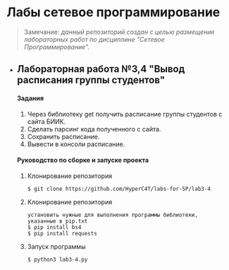 # Лабы сетевое программирование
 > Замечание: *данный репозиторий создан с целью  размещения лабораторных работ по дисциплине "Сетевое Программирование".*
+ ## Лабораторная работа №3,4 "Вывод расписания группы студентов"
	#### **Задания**
	1. Через библиотеку get получить расписание группы студентов с сайта БИИК.
	2. Сделать парсинг кода полученного с сайта.
	3. Сохранить расписание.
	4. Вывести в консоли расписание.
	#### **Руководство по сборке и запуске проекта**
	1. Клонирование репозитория
		```
		$ git clone https://github.com/HyperC4T/labs-for-SP/lab3-4
		```
	2. Клонирование репозитория
		```
		установить нужные для выполнения программы библиотеки, указанные в pip.txt
		$ pip install bs4
		$ pip install requests
		```
	3. Запуск программы
		```
		$ python3 lab3-4.py
		```
